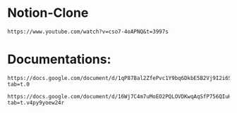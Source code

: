 # Notion-Clone
```
https://www.youtube.com/watch?v=cso7-4oAPNQ&t=3997s 
```

# Documentations: 
```
https://docs.google.com/document/d/1qP87Bal2ZfePvc1Y9bq6DkbE5B2Vj9I2i6SVRjFLLZo/edit?tab=t.0 
```

```
https://docs.google.com/document/d/16Wj7C4m7uMoEO2PQLOVDKwqAqSfP756QIuHsQgBmcM0/edit?tab=t.v4py9yoew24r
```